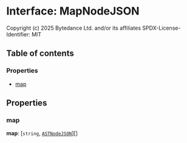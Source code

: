 # Interface: MapNodeJSON

Copyright (c) 2025 Bytedance Ltd. and/or its affiliates
SPDX-License-Identifier: MIT

## Table of contents

### Properties

* [map](/en/auto-docs/variable-plugin/interfaces/MapNodeJSON.md#map)

## Properties

### map

**map**: \[`string`, [`ASTNodeJSON`](/en/auto-docs/variable-plugin/interfaces/ASTNodeJSON.md)]\[]
